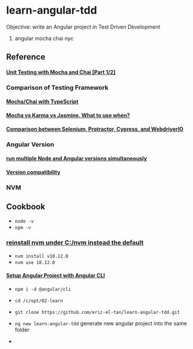 # learn-angular-tdd

Objective: write an Angular project in Test Driven Development

1. angular mocha chai nyc

## Reference

#### [Unit Testing with Mocha and Chai [Part 1/2]](https://www.youtube.com/watch?v=k4GFqgBR2qc)

### Comparison of Testing Framework

#### [Mocha/Chai with TypeScript](https://dev.to/matteobruni/mocha-chai-with-typescript-37f)

#### [Mocha vs Karma vs Jasmine. What to use when?](https://www.educative.io/answers/mocha-vs-karma-vs-jasmine-what-to-use-when)

#### [Comparison between Selenium, Protractor, Cypress, and WebdriverIO](https://sahil-goyal2.medium.com/comparison-between-selenium-protractor-cypress-and-webdriverio-7786fc90ee09)

### Angular Version

#### [run multiple Node and Angular versions simultaneously](https://dev.to/patricepeartree/how-to-run-multiple-node-and-angular-versions-simultaneously-3lfj)

#### [Version compatibility](https://angular.io/guide/versions)


### NVM 


## Cookbook
- `node -v`
- `npm -v`

### [reinstall nvm under C:/nvm instead the default](https://www.freecodecamp.org/news/nvm-for-windows-how-to-download-and-install-node-version-manager-in-windows-10/#followthestepsbelowtodownloadnvmwindows)

- `nvm install v18.12.0`
- `nvm use 18.12.0`

#### [Setup Angular Project with Angular CLI](https://www.geeksforgeeks.org/angular-cli-angular-project-setup/)
- `npm i -d @angular/cli`

- `cd /c/opt/02-learn`
- `git clone https://github.com/eric-el-tan/learn-angular-tdd.git` 
- `ng new learn-angular-tdd` generate new angular project into the same folder
-
